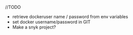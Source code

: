 //TODO
- retrieve dockeruser name / password from env variables
-  set docker username/password in GIT
-  Make a snyk project?